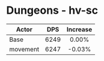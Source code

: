 # Dungeons - hv-sc
| Actor | DPS | Increase |
|---|:---:|:---:|
|Base|6249|0.00%|
|movement|6247|-0.03%|
